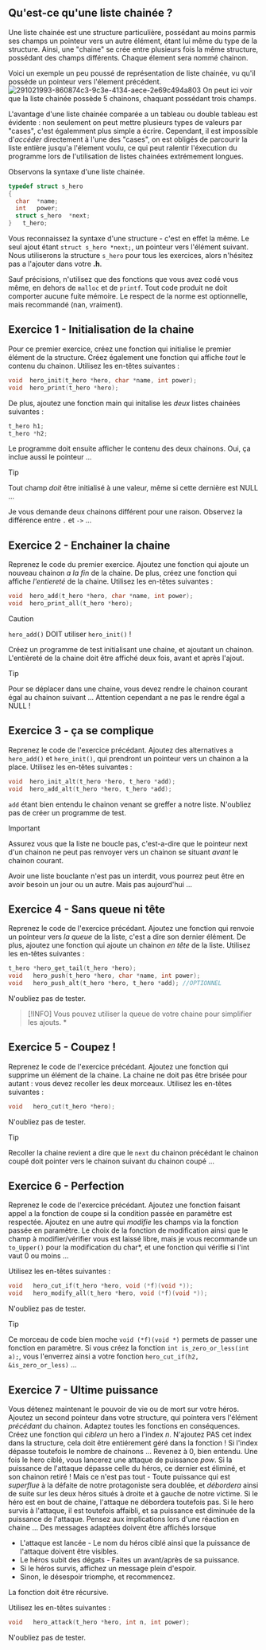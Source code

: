 ## Qu'est-ce qu'une liste chainée ?
Une liste chainée est une structure particulière, possédant au moins parmis ses champs un pointeur vers un autre élément, étant lui même du type de la structure. Ainsi, une "chaine" se crée entre plusieurs fois la même structure, possédant des champs différents. Chaque élement sera nommé chainon. 

Voici un exemple un peu poussé de représentation de liste chainée, vu qu'il posséde un pointeur vers l'élement précédent.
![291021993-860874c3-9c3e-4134-aece-2e69c494a803](https://github.com/IrinaNekotari/tutos42/assets/63266772/7057b565-0c6d-4b36-9116-177a4110c4f2)
On peut ici voir que la liste chainée possède 5 chainons, chaquant possédant trois champs. 

L'avantage d'une liste chainée comparée a un tableau ou double tableau est évidente : non seulement on peut mettre plusieurs types de valeurs par "cases", c'est égalemment plus simple a écrire. Cependant, il est impossible d'_accéder_ directement à l'une des "cases", on est obligés de parcourir la liste entière jusqu'a l'élement voulu, ce qui peut ralentir l'éxecution du programme lors de l'utilisation de listes chainées extrémement longues. 

Observons la syntaxe d'une liste chainée. 

```C
typedef struct s_hero
{
  char  *name;
  int   power;
  struct s_hero  *next;
}	t_hero;
```

Vous reconnaissez la syntaxe d'une structure - c'est en effet la même. Le seul ajout étant `struct s_hero *next;`, un pointeur vers l'élément suivant. Nous utiliserons la structure `s_hero` pour tous les exercices, alors n'hésitez pas a l'ajouter dans votre **.h**.

Sauf précisions, n'utilisez que des fonctions que vous avez codé vous même, en dehors de `malloc` et de `printf`. Tout code produit ne doit comporter aucune fuite mémoire. Le respect de la norme est optionnelle, mais recommandé (nan, vraiment). 

## Exercice 1 - Initialisation de la chaine

Pour ce premier exercice, créez une fonction qui initialise le premier élément de la structure. Créez également une fonction qui affiche _tout_ le contenu du chainon. Utilisez les en-têtes suivantes :
```C
void  hero_init(t_hero *hero, char *name, int power);
void  hero_print(t_hero *hero);
```
De plus, ajoutez une fonction main qui initalise les _deux_ listes chainées suivantes :
```C
t_hero h1;
t_hero *h2;
```
Le programme doit ensuite afficher le contenu des deux chainons. Oui, ça inclue aussi le pointeur ... 

> [!TIP]
> Tout champ _doit_ être initialisé à une valeur, même si cette dernière est NULL ...
>
> Je vous demande deux chainons différent pour une raison. Observez la différence entre `.` et `->` ...

## Exercice 2 - Enchainer la chaine
Reprenez le code du premier exercice. Ajoutez une fonction qui ajoute un nouveau chainon _a la fin_ de la chaine. De plus, créez une fonction qui affiche _l'entiereté_ de la chaine. Utilisez les en-têtes suivantes :
```C
void  hero_add(t_hero *hero, char *name, int power);
void  hero_print_all(t_hero *hero);
```
> [!CAUTION]
> `hero_add()` DOIT utiliser `hero_init()` !

Créez un programme de test initialisant une chaine, et ajoutant un chainon. L'entièreté de la chaine doit être affiché deux fois, avant et après l'ajout. 

> [!TIP]
> Pour se déplacer dans une chaine, vous devez rendre le chainon courant égal au chainon suivant ... Attention cependant a ne pas le rendre égal a NULL !

## Exercice 3 - ça se complique
Reprenez le code de l'exercice précédant. Ajoutez des alternatives a `hero_add()` et `hero_init()`, qui prendront un pointeur vers un chainon a la place. Utilisez les en-têtes suivantes :
```C
void  hero_init_alt(t_hero *hero, t_hero *add);
void  hero_add_alt(t_hero *hero, t_hero *add);
```
`add` étant bien entendu le chainon venant se greffer a notre liste. N'oubliez pas de créer un programme de test.

> [!IMPORTANT]
> Assurez vous que la liste ne boucle pas, c'est-a-dire que le pointeur next d'un chainon ne peut pas renvoyer vers un chainon se situant _avant_ le chainon courant.
>
> Avoir une liste bouclante n'est pas un interdit, vous pourrez peut être en avoir besoin un jour ou un autre. Mais pas aujourd'hui ...

## Exercice 4 - Sans queue ni tête
Reprenez le code de l'exercice précédant. Ajoutez une fonction qui renvoie un pointeur vers _la queue_ de la liste, c'est a dire son dernier élément. De plus, ajoutez une fonction qui ajoute un chainon _en tête_ de la liste. Utilisez les en-têtes suivantes :
```C
t_hero *hero_get_tail(t_hero *hero);
void   hero_push(t_hero *hero, char *name, int power);
void   hero_push_alt(t_hero *hero, t_hero *add); //OPTIONNEL
```
N'oubliez pas de tester. 
> [!INFO]
> Vous pouvez utiliser la queue de votre chaine pour simplifier les ajouts. *

## Exercice 5 - Coupez !
Reprenez le code de l'exercice précédant. Ajoutez une fonction qui supprime un élément de la chaine. La chaine ne doit pas être brisée pour autant : vous devez recoller les deux morceaux. Utilisez les en-têtes suivantes :
```C
void   hero_cut(t_hero *hero);
```
N'oubliez pas de tester. 
> [!TIP]
> Recoller la chaine revient a dire que le `next` du chainon précédant le chainon coupé doit pointer vers le chainon suivant du chainon coupé ... 
## Exercice 6 - Perfection
Reprenez le code de l'exercice précédant. Ajoutez une fonction faisant appel a la fonction de coupe si la condition passée en paramètre est respectée. Ajoutez en une autre qui _modifie_ les champs via la fonction passée en paramètre. Le choix de la fonction de modification ainsi que le champ à modifier/vérifier vous est laissé libre, mais je vous recommande un `to_Upper()` pour la modification du char*, et une fonction qui vérifie si l'int vaut 0 ou moins ... 

Utilisez les en-têtes suivantes :
```C
void   hero_cut_if(t_hero *hero, void (*f)(void *));
void   hero_modify_all(t_hero *hero, void (*f)(void *));
```

N'oubliez pas de tester. 
> [!TIP]
> Ce morceau de code bien moche `void (*f)(void *)` permets de passer une fonction en paramètre. Si vous créez la fonction `int is_zero_or_less(int a);`, vous l'enverrez ainsi a votre fonction `hero_cut_if(h2, &is_zero_or_less)` ...

## Exercice 7 - Ultime puissance
Vous détenez maintenant le pouvoir de vie ou de mort sur votre héros. Ajoutez un second pointeur dans votre structure, qui pointera vers l'élément _précédant_ du chainon. Adaptez toutes les fonctions en conséquences. Créez une fonction qui _ciblera_ un hero a l'index _n_. N'ajoutez PAS cet index dans la structure, cela doit être entiérement géré dans la fonction ! Si l'index dépasse toutefois le nombre de chainons ... Revenez à 0, bien entendu. Une fois le hero ciblé, vous lancerez une attaque de puissance _pow_. Si la puissance de l'attaque dépasse celle du héros, ce dernier est éliminé, et son chainon retiré ! Mais ce n'est pas tout - Toute puissance qui est _superflue_ à la défaite de notre protagoniste sera doublée, et _débordera_ ainsi de suite sur les deux héros situés à droite et à gauche de notre victime. Si le héro est en bout de chaine, l'attaque ne débordera toutefois pas.
Si le hero survis à l'attaque, il est toutefois affaibli, et sa puissance est diminuée de la puissance de l'attaque. Pensez aux implications lors d'une réaction en chaine ... 
Des messages adaptées doivent être affichés lorsque 
* L'attaque est lancée - Le nom du héros ciblé ainsi que la puissance de l'attaque doivent être visibles.
* Le héros subit des dégats - Faites un avant/après de sa puissance.
* Si le héros survis, affichez un message plein d'espoir.
* Sinon, le désespoir triomphe, et recommencez. 

La fonction doit être récursive.

Utilisez les en-têtes suivantes :
```C
void   hero_attack(t_hero *hero, int n, int power);
```
N'oubliez pas de tester. 
